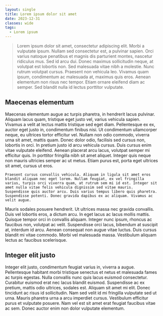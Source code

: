 ```yaml
---
layout: single
title: Lorem ipsum dolor sit amet
date: 2023-12-31
classes: wide
tags:
  - Lorem ipsum
---
```


> Lorem ipsum dolor sit amet, consectetur adipiscing elit. Morbi a vulputate ipsum. Nullam sed consectetur est, a pulvinar sapien. Orci varius natoque penatibus et magnis dis parturient montes, nascetur ridiculus mus. Sed id arcu dui. Donec maximus sollicitudin neque, at volutpat est lobortis non. Sed malesuada vitae nibh a molestie. Nunc rutrum volutpat cursus. Praesent non vehicula leo. Vivamus quam ipsum, condimentum ac malesuada at, maximus quis eros. Aenean elementum non risus nec tempor. Etiam ornare eleifend diam ac semper. Sed blandit nulla id lectus porttitor vulputate.

## Maecenas elementum

Maecenas elementum augue ac turpis pharetra, in hendrerit lacus pulvinar. Aliquam lacus quam, tristique eget justo vel, varius vehicula sapien. Vivamus a velit at lectus mattis tristique sed eget diam. Pellentesque ex ex, auctor eget justo in, condimentum finibus nisi. Ut condimentum ullamcorper neque, eu ultrices tortor efficitur vel. Nullam non odio commodo, viverra urna sit amet, mattis quam. Donec dolor odio, facilisis sed cursus non, lobortis in orci. In pretium justo id arcu vehicula cursus. Duis cursus enim vitae vulputate eleifend. Aenean placerat arcu lacus, volutpat semper mi efficitur quis. In porttitor fringilla nibh sit amet aliquet. Integer quis neque non mauris ultricies semper ac ut metus. Etiam purus est, porta eget ultrices sit amet, cursus ut eros.

```
Praesent cursus convallis vehicula. Aliquam in ligula sit amet eros blandit aliquam nec eget lorem. Nullam feugiat, ex vel fringilla varius, turpis orci viverra quam, at rutrum sem mi id est. Integer sit amet nulla vitae felis vehicula dignissim sed vitae mauris. Suspendisse quis auctor arcu. Duis varius tempus libero quis pharetra. Suspendisse potenti. Donec gravida dapibus ex ac aliquam. Vivamus ac velit augue.
```

Mauris sodales posuere hendrerit. Ut ultrices massa nec gravida convallis. Duis vel lobortis eros, a dictum arcu. In eget lacus ac lacus mollis mattis. Quisque tempor orci in convallis aliquam. Integer nunc ipsum, rhoncus ac faucibus non, volutpat ac velit. Suspendisse orci lacus, bibendum at suscipit at, interdum id arcu. Aenean consequat non augue vitae luctus. Duis cursus blandit mi vitae commodo. Morbi vel malesuada massa. Vestibulum aliquam lectus ac faucibus scelerisque.

## Integer elit justo

Integer elit justo, condimentum feugiat varius in, viverra a augue. Pellentesque habitant morbi tristique senectus et netus et malesuada fames ac turpis egestas. Nulla convallis nunc quis lacus euismod consectetur. Curabitur euismod erat nec lacus blandit euismod. Suspendisse ac ex pretium, mattis odio ultrices, sodales est. Aliquam sit amet mi elit. Donec tincidunt ac risus id sollicitudin. Nam sed velit id mi fringilla vulputate sed ut urna. Mauris pharetra urna a arcu imperdiet cursus. Vestibulum efficitur purus et vulputate posuere. Nam vel est sit amet erat feugiat faucibus vitae ac sem. Donec auctor enim non dolor vulputate elementum.